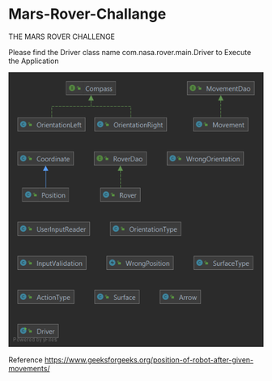 # Mars-Rover-Challange
THE MARS ROVER CHALLENGE

Please find the Driver class name com.nasa.rover.main.Driver to Execute the Application

![alt text](https://github.com/praneethpj/Mars-Rover-Challange/blob/main/rover.png)


Reference
https://www.geeksforgeeks.org/position-of-robot-after-given-movements/
